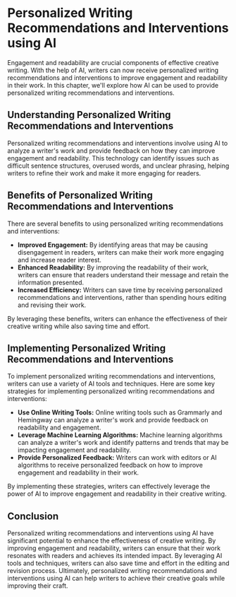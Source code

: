 Personalized Writing Recommendations and Interventions using AI
========================================================================================================================

Engagement and readability are crucial components of effective creative writing. With the help of AI, writers can now receive personalized writing recommendations and interventions to improve engagement and readability in their work. In this chapter, we'll explore how AI can be used to provide personalized writing recommendations and interventions.

Understanding Personalized Writing Recommendations and Interventions
--------------------------------------------------------------------

Personalized writing recommendations and interventions involve using AI to analyze a writer's work and provide feedback on how they can improve engagement and readability. This technology can identify issues such as difficult sentence structures, overused words, and unclear phrasing, helping writers to refine their work and make it more engaging for readers.

Benefits of Personalized Writing Recommendations and Interventions
------------------------------------------------------------------

There are several benefits to using personalized writing recommendations and interventions:

* **Improved Engagement:** By identifying areas that may be causing disengagement in readers, writers can make their work more engaging and increase reader interest.
* **Enhanced Readability:** By improving the readability of their work, writers can ensure that readers understand their message and retain the information presented.
* **Increased Efficiency:** Writers can save time by receiving personalized recommendations and interventions, rather than spending hours editing and revising their work.

By leveraging these benefits, writers can enhance the effectiveness of their creative writing while also saving time and effort.

Implementing Personalized Writing Recommendations and Interventions
-------------------------------------------------------------------

To implement personalized writing recommendations and interventions, writers can use a variety of AI tools and techniques. Here are some key strategies for implementing personalized writing recommendations and interventions:

* **Use Online Writing Tools:** Online writing tools such as Grammarly and Hemingway can analyze a writer's work and provide feedback on readability and engagement.
* **Leverage Machine Learning Algorithms:** Machine learning algorithms can analyze a writer's work and identify patterns and trends that may be impacting engagement and readability.
* **Provide Personalized Feedback:** Writers can work with editors or AI algorithms to receive personalized feedback on how to improve engagement and readability in their work.

By implementing these strategies, writers can effectively leverage the power of AI to improve engagement and readability in their creative writing.

Conclusion
----------

Personalized writing recommendations and interventions using AI have significant potential to enhance the effectiveness of creative writing. By improving engagement and readability, writers can ensure that their work resonates with readers and achieves its intended impact. By leveraging AI tools and techniques, writers can also save time and effort in the editing and revision process. Ultimately, personalized writing recommendations and interventions using AI can help writers to achieve their creative goals while improving their craft.
